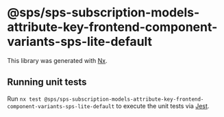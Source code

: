 # @sps/sps-subscription-models-attribute-key-frontend-component-variants-sps-lite-default

This library was generated with [Nx](https://nx.dev).

## Running unit tests

Run `nx test @sps/sps-subscription-models-attribute-key-frontend-component-variants-sps-lite-default` to execute the unit tests via [Jest](https://jestjs.io).
